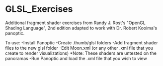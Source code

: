 GLSL_Exercises
==============

Additional fragment shader exercises from Randy J. Rost's "OpenGL Shading Language", 2nd edition adapted to work with Dr. Robert Kooima's panoptic.

To use:
  -Install Panoptic
  -Create .thumb/glsl folders
  -Add fragment shader files to the new glsl folder
  -Edit Moon.xml (or any other .xml file that you create to render visualizations)
    *Note: These shaders are untested on the panoramas
  -Run Panoptic and load the .xml file that you wish to view
